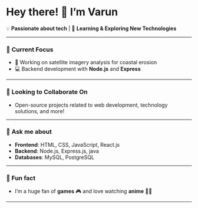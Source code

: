 # Hey there! 👋 I’m Varun

💡 **Passionate about tech**  | 🌱 **Learning & Exploring New Technologies**

---

### 🔭 **Current Focus**
- 🌊 Working on satellite imagery analysis for coastal erosion  
- 💻 Backend development with **Node.js** and **Express**

---

### 👯 **Looking to Collaborate On**
- Open-source projects related to web development, technology solutions, and more!

---

### 💬 **Ask me about**  
- **Frontend**: HTML, CSS, JavaScript, React.js  
- **Backend**: Node.js, Express.js, java
- **Databases**: MySQL, PostgreSQL
---

### 🚀 Fun fact  
- I’m a huge fan of **games** 🎮 and love watching **anime** 🎥🍿

---
